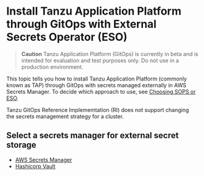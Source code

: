 # Install Tanzu Application Platform through GitOps with External Secrets Operator (ESO)

>**Caution** Tanzu Application Platform (GitOps) is currently in beta and is intended for evaluation and test purposes only. Do not use in a production environment.

<!-- TODO: use markdown-generated anchor values to ease navigating within VS Code (and validating links). -->

This topic tells you how to install Tanzu Application Platform (commonly known as TAP) 
through GitOps with secrets managed externally in AWS Secrets Manager. 
To decide which approach to use, see [Choosing SOPS or ESO](reference.hbs.md#choosing-sops-or-eso).

Tanzu GitOps Reference Implememtation (RI) does not support changing the secrets management strategy for a cluster.

## <a id='supported-secret-managers'></a>Select a secrets manager for external secret storage

- [AWS Secrets Manager](eso/aws-secrets-manager.hbs.md)
- [Hashicorp Vault](eso/vault.hbs.md)